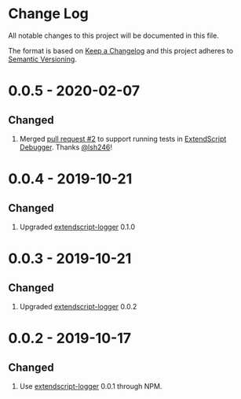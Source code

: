 # Change Log
All notable changes to this project will be documented in this file.
 
The format is based on [Keep a Changelog](http://keepachangelog.com/) and this project adheres to [Semantic Versioning](http://semver.org/).

# 0.0.5 - 2020-02-07

## Changed

1. Merged [pull request #2](https://github.com/theasci/jasminejsx/pull/2) to support running tests in [ExtendScript Debugger](https://marketplace.visualstudio.com/items?itemName=Adobe.extendscript-debug). Thanks [@lsh246](https://github.com/lsh246)!

# 0.0.4 - 2019-10-21

## Changed

1. Upgraded [extendscript-logger](https://github.com/theasci/extendscript-logger) 0.1.0

# 0.0.3 - 2019-10-21

## Changed

1. Upgraded [extendscript-logger](https://github.com/theasci/extendscript-logger) 0.0.2

# 0.0.2 - 2019-10-17

## Changed

1. Use [extendscript-logger](https://github.com/theasci/extendscript-logger) 0.0.1 through NPM.
